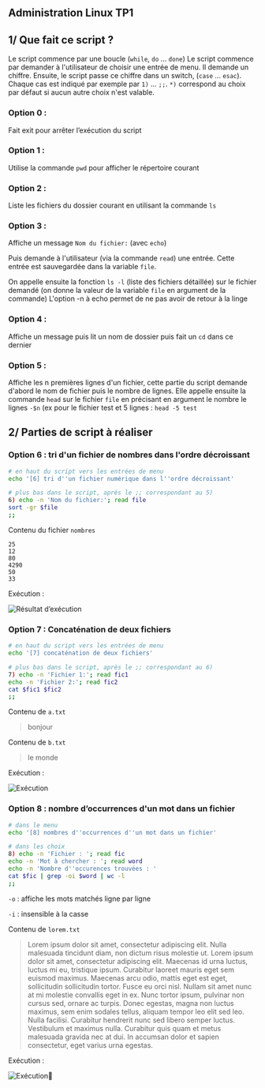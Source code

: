 Administration Linux TP1
---
## 1/ Que fait ce script ?

Le script commence par une boucle (`while`, `do` ... `done`)
Le script commence par demander à l'utilisateur de choisir une entrée de menu. Il demande un chiffre.
Ensuite, le script passe ce chiffre dans un switch, (`case` ... `esac`). Chaque cas est indiqué par exemple par `1)` ... `;;`. `*)` correspond au choix par défaut si aucun autre choix n'est valable.

### Option 0 :

Fait exit pour arrêter l’exécution du script

### Option 1 : 

Utilise la commande `pwd` pour afficher le répertoire courant

### Option 2 :

Liste les fichiers du dossier courant en utilisant la commande `ls`

### Option 3 :

Affiche un message `Nom du fichier:` (avec `echo`)

Puis demande à l'utilisateur (via la commande `read`) une entrée. Cette entrée est sauvegardée dans la variable `file`.

On appelle ensuite la fonction `ls -l` (liste des fichiers détaillée) sur le fichier demandé (on donne la valeur de la variable `file` en argument de la commande)
L'option -n à echo permet de ne pas avoir de retour à la linge 

### Option 4 :

Affiche un message puis lit un nom de dossier puis fait un `cd` dans ce dernier

### Option 5 :

Affiche les n premières lignes d'un fichier, cette partie du script demande d'abord le nom de fichier puis le nombre de lignes. Elle appelle ensuite la commande `head` sur le fichier `file` en précisant en argument le nombre le lignes `-$n` (ex pour le fichier test et 5 lignes : `head -5 test`

## 2/ Parties de script à réaliser

### Option 6 : tri d'un fichier de nombres dans l'ordre décroissant

```bash
# en haut du script vers les entrées de menu
echo '[6] tri d''un fichier numérique dans l''ordre décroissant'

# plus bas dans le script, après le ;; correspondant au 5)
6) echo -n 'Nom du fichier:'; read file
sort -gr $file
;;
```

Contenu du fichier `nombres`

```
25
12
80
4290
50
33
```

Exécution :

![Résultat d’exécution](http://i.imgur.com/DAzvboe.png)

### Option 7 : Concaténation de deux fichiers 

```bash
# en haut du script vers les entrées de menu
echo '[7] concaténation de deux fichiers'

# plus bas dans le script, après le ;; correspondant au 6)
7) echo -n 'Fichier 1:'; read fic1
echo -n 'Fichier 2:'; read fic2
cat $fic1 $fic2
;;
```

Contenu de `a.txt`

> bonjour

Contenu de `b.txt`

> le monde

Exécution :

![Exécution](http://i.imgur.com/L9YSzuZ.png)

### Option 8 : nombre d’occurrences d'un mot dans un fichier

```bash
# dans le menu
echo '[8] nombres d''occurrences d''un mot dans un fichier'

# dans les choix
8) echo -n 'Fichier : '; read fic
echo -n 'Mot à chercher : '; read word
echo -n 'Nombre d''occurences trouvées : '
cat $fic | grep -oi $word | wc -l
;;
```

`-o` : affiche les mots matchés ligne par ligne

`-i` : insensible à la casse

Contenu de `lorem.txt`

> Lorem ipsum dolor sit amet, consectetur adipiscing elit. Nulla malesuada tincidunt diam, non dictum risus molestie ut. Lorem ipsum dolor sit amet, consectetur adipiscing elit. Maecenas id urna luctus, luctus mi eu, tristique ipsum. Curabitur laoreet mauris eget sem euismod maximus. Maecenas arcu odio, mattis eget est eget, sollicitudin sollicitudin tortor. Fusce eu orci nisl. Nullam sit amet nunc at mi molestie convallis eget in ex. Nunc tortor ipsum, pulvinar non cursus sed, ornare ac turpis. Donec egestas, magna non luctus maximus, sem enim sodales tellus, aliquam tempor leo elit sed leo. Nulla facilisi. Curabitur hendrerit nunc sed libero semper luctus. Vestibulum et maximus nulla. Curabitur quis quam et metus malesuada gravida nec at dui. In accumsan dolor et sapien consectetur, eget varius urna egestas.

Exécution :

![Exécution](http://i.imgur.com/4CTRGCl.png)


